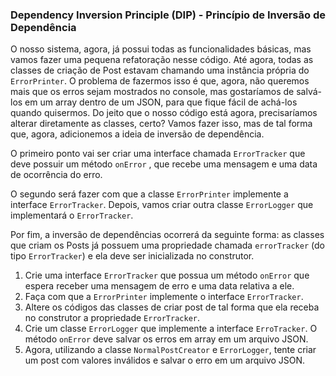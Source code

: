 ### Dependency Inversion Principle (DIP) - Princípio de Inversão de Dependência

O nosso sistema, agora, já possui todas as funcionalidades básicas, mas vamos fazer uma pequena refatoração nesse código. Até agora, todas as classes de criação de Post estavam chamando uma instância própria do `ErrorPrinter`. O problema de fazermos isso é que, agora, não queremos mais que os erros sejam mostrados no console, mas gostaríamos de salvá-los em um array dentro de um JSON, para que fique fácil de achá-los quando quisermos. Do jeito que o nosso código está agora, precisaríamos alterar diretamente as classes, certo? Vamos fazer isso, mas de tal forma que, agora, adicionemos a ideia de inversão de dependência.

O primeiro ponto vai ser criar uma interface chamada `ErrorTracker` que deve possuir um método `onError` , que recebe uma mensagem e uma data de ocorrência do erro.

O segundo será fazer com que a classe `ErrorPrinter` implemente a interface `ErrorTracker`. Depois, vamos criar outra classe `ErrorLogger` que implementará o `ErrorTracker`.

Por fim, a inversão de dependências ocorrerá da seguinte forma: as classes que criam os Posts já possuem uma propriedade chamada `errorTracker` (do tipo `ErrorTracker`) e ela deve ser inicializada no construtor.

1. Crie uma interface `ErrorTracker` que possua um método `onError` que espera receber uma mensagem de erro e uma data relativa a ele.
2. Faça com que a `ErrorPrinter` implemente o interface `ErrorTracker`. 
3. Altere os códigos das classes de criar post de tal forma que ela receba no construtor a propriedade `ErrorTracker`.
4. Crie um classe `ErrorLogger` que implemente a interface `ErroTracker`. O método `onError` deve salvar os erros em array em um arquivo JSON.
5. Agora, utilizando a classe `NormalPostCreator` e `ErrorLogger`, tente criar um post com valores inválidos e salvar o erro em um arquivo JSON.